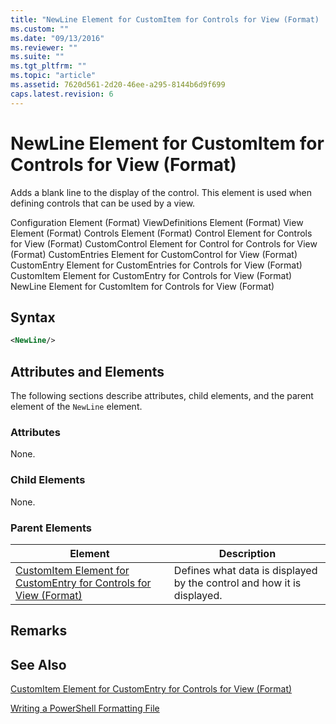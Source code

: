 ```yaml
---
title: "NewLine Element for CustomItem for Controls for View (Format) | Microsoft Docs"
ms.custom: ""
ms.date: "09/13/2016"
ms.reviewer: ""
ms.suite: ""
ms.tgt_pltfrm: ""
ms.topic: "article"
ms.assetid: 7620d561-2d20-46ee-a295-8144b6d9f699
caps.latest.revision: 6
---
```

# NewLine Element for CustomItem for Controls for View (Format)

Adds a blank line to the display of the control. This element is used when defining controls that can be used by a view.

Configuration Element (Format)
ViewDefinitions Element (Format)
View Element (Format)
Controls Element (Format)
Control Element for Controls for View (Format)
CustomControl Element for Control for Controls for View (Format)
CustomEntries Element for CustomControl for View (Format)
CustomEntry Element for CustomEntries for Controls for View (Format)
CustomItem Element for CustomEntry for Controls for View (Format)
NewLine Element for CustomItem for Controls for View (Format)

## Syntax

```xml
<NewLine/>
```

## Attributes and Elements

The following sections describe attributes, child elements, and the parent element of the `NewLine` element.

### Attributes

None.

### Child Elements

None.

### Parent Elements

|Element|Description|
|-------------|-----------------|
|[CustomItem Element for CustomEntry for Controls for View (Format)](./customitem-element-for-customentry-for-controls-for-view-format.md)|Defines what data is displayed by the control and how it is displayed.|

## Remarks

## See Also

[CustomItem Element for CustomEntry for Controls for View (Format)](./customitem-element-for-customentry-for-controls-for-view-format.md)

[Writing a PowerShell Formatting File](./writing-a-powershell-formatting-file.md)
